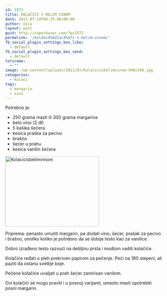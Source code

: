 ```yaml
---
id: 1572
title: KOLAČIĆI S BELIM VINOM
date: 2011-07-19T09:35:08+00:00
author: mila
layout: post
guid: http://superkuvar.com/?p=1572
permalink: '/kola%c4%8di%c4%87i-s-belim-vinom/'
fb_social_plugin_settings_box_like:
  - default
fb_social_plugin_settings_box_send:
  - default
totvreme:
  - ""
image: /wp-content/uploads/2011/07/Kolacicisbelimvinom-940x198.jpg
categories:
  - Kolači
tags:
  - margarin
  - vino
---
```

Potrebno je:

  * 250 grama masti ili 300 grama margarina
  * belo vino (2 dl)
  * 5 kašika šećera
  * kesica praška za pecivo
  * brašno
  * šećer u prahu
  * kesica vanilin šećera

<img class="alignnone size-medium wp-image-5697" src="//superkuvar.com/wp-content/uploads/2011/07/Kolacicisbelimvinom-300x225.jpg" alt="Kolacicisbelimvinom" width="300" height="225" /> 

Priprema: penasto umutiti margarin, pa dodati vino, šećer, prašak za pecivo i brašno, onoliko koliko je potrebno da se dobije testo kao za vanilice.

Dobro izrađeno testo razvući na debljinu prsta i modlom vaditi kolačiće.

Kolačiće ređati u pleh prekriven papirom za pečenje. Peći na 180 stepeni, ali paziti da ostanu svetlije boje.

Pečene kolačiće uvaljati u prah šećer zamirisan vanilom.

Ovi kolačići se mogu praviti i u posnoj varijanti, umesto masti upotrebiti posni margarin.